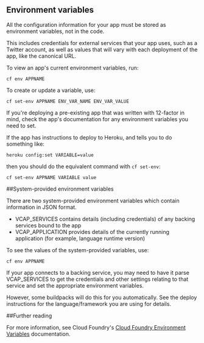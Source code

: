 ## Environment variables

All the configuration information for your app must be stored as environment variables, not in the code. 

This includes credentials for external services that your app uses, such as a Twitter account, as well as values that will vary with each deployment of the app, like the canonical URL.

To view an app's current environment variables, run:

``cf env APPNAME``

To create or update a variable, use:

``cf set-env APPNAME ENV_VAR_NAME ENV_VAR_VALUE``

If you're deploying a pre-existing app that was written with 12-factor in mind, check the app's documentation for any environment variables you need to set.

If the app has instructions to deploy to Heroku, and tells you to do something like:

``heroku config:set VARIABLE=value``

then you should do the equivalent command with ``cf set-env``:

``cf set-env APPNAME VARIABLE value``

##System-provided environment variables

There are two system-provided environment variables which contain information in JSON format.

* VCAP_SERVICES contains details (including credentials) of any backing services bound to the app
* VCAP_APPLICATION provides details of the currently running application (for example, language runtime version)

To see the values of the system-provided variables, use:

``cf env APPNAME``

If your app connects to a backing service, you may need to have it parse VCAP_SERVICES to get the credentials and other settings relating to that service and set the appropriate environment variables.

However, some buildpacks will do this for you automatically. See the deploy instructions for the language/framework you are using for details.


##Further reading

For more information, see Cloud Foundry's [Cloud Foundry Environment Variables](https://docs.cloudfoundry.org/devguide/deploy-apps/environment-variable.html) documentation.